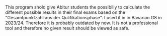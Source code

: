 This program shold give Abitur students the possibiliy to calculate the different possible results in their final exams based on the "Gesamtpunktzahl aus der Qulifikationsphase". 
I used it in in Bavarian G8 in 2023/24. Therefore it is probably outdated by now.
It is not a professional tool and therefore no given result should be viewed as safe.
